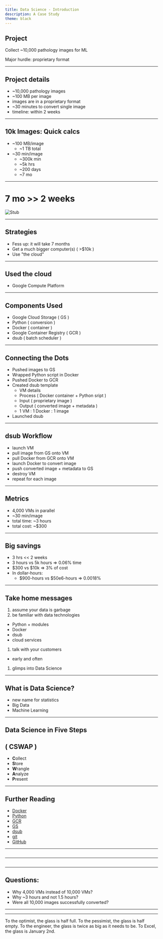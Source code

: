 ```yaml
---
title: Data Science - Introduction
description: A Case Study
theme: black
---
```


## Project

Collect ~10,000 pathology images for ML

<span class="fragment">Major hurdle: proprietary format</span>

----

## Project details
- ~10,000 pathology images
- ~100 MB per image
- images are in a proprietary format
- ~30 minutes to convert single image
- timeline: within 2 weeks

----

## 10k Images: Quick calcs
- ~100 MB/image
  - ~1 TB total
- ~30 min/image
  - ~300k min
  - ~5k hrs
  - ~200 days
  - ~7 mo

----

# 7 mo >> 2 weeks

![Stub](../../public/apple-touch-icon-precomposed.png)

----

## Strategies
- Fess up: it will take 7 months
- Get a much bigger computer(s) ( >$10k )
- Use "the cloud"

----

## Used the cloud
- Google Compute Platform

----

## Components Used
- Google Cloud Storage ( GS )
- Python ( conversion )
- Docker ( container )
- Google Container Registry ( GCR )
- dsub ( batch scheduler )

----

## Connecting the Dots
- Pushed images to GS
- Wrapped Python script in Docker
- Pushed Docker to GCR
- Created dsub template
  - VM details
  - Process ( Docker container + Python sript )
  - Input ( proprietary image )
  - Output ( converted image + metadata )
  - 1 VM : 1 Docker : 1 image
- Launched dsub

----

## dsub Workflow
- launch VM
- pull image from GS onto VM
- pull Docker from GCR onto VM
- launch Docker to convert image
- push converted image + metadata to GS
- destroy VM
- repeat for each image

----

## Metrics
- 4,000 VMs in parallel
- ~30 min/image
- total time: ~3 hours
- total cost: ~$300

----

## Big savings
- 3 hrs << 2 weeks
- 3 hours vs 5k hours => 0.06% time
- $300 vs $10k => 3% of cost
- In dollar-hours:
  - $900-hours vs $50e6-hours => 0.0018%

----

## Take home messages
1. assume your data is garbage
1. be familiar with data technologies
  - Python + modules
  - Docker
  - dsub
  - cloud services
1. talk with your customers
  - early and often
1. glimps into Data Science

----

## What is Data Science?
- new name for statistics
- Big Data
- Machine Learning

----

## Data Science in Five Steps
## ( CSWAP )
- **C**<span class="fragment">ollect</span>
- **S**<span class="fragment">tore</span>
- **W**<span class="fragment">rangle</span>
- **A**<span class="fragment">nalyze</span>
- **P**<span class="fragment">resent</span>

----
## Further Reading
- [Docker](https://github.com/rwcitek/docker/blob/master/A_Gentle_Introduction_To_Docker/Docker-walkthrough.md)
- [Python](https://github.com/rwcitek/PythonResources)
- [GCR](https://cloud.google.com/container-registry)
- [GS](https://cloud.google.com/storage)
- [dsub](https://github.com/DataBiosphere/dsub)
- [git](https://github.com/rwcitek/git.sample/tree/master/git.deep.dive)
- [GitHub](https://rwcitek.github.io/gh-slides/slides/github-demo/#/)

----
##

----
##

----
##



## Questions:
- Why 4,000 VMs instead of 10,000 VMs?
- Why ~3 hours and not 1.5 hours?
- Were all 10,000 images successfully converted?

----


----









To the optimist, the glass is half full.
To the pessimist, the glass is half empty.
To the engineer, the glass is twice as big as it needs to be.
To Excel, the glass is January 2nd.



